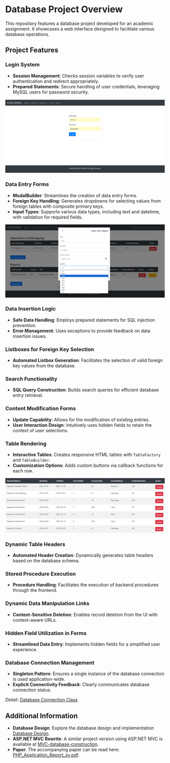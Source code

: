 # Database Project Overview

This repository features a database project developed for an academic assignment. It showcases a web interface designed to facilitate various database operations.

## Project Features

### Login System
- **Session Management**: Checks session variables to verify user authentication and redirect appropriately.
- **Prepared Statements**: Secure handling of user credentials, leveraging MySQL users for password security.

![Login Page](src/login_page.png "Screenshot of the login page")

### Data Entry Forms
- **ModalBuilder**: Streamlines the creation of data entry forms.
- **Foreign Key Handling**: Generates dropdowns for selecting values from foreign tables with composite primary keys.
- **Input Types**: Supports various data types, including text and datetime, with validation for required fields.

![ModalBuilder Screenshot](src/modalbuilder.png "Screenshot of ModalBuilder in action")

### Data Insertion Logic
- **Safe Data Handling**: Employs prepared statements for SQL injection prevention.
- **Error Management**: Uses exceptions to provide feedback on data insertion issues.

### Listboxes for Foreign Key Selection
- **Automated Listbox Generation**: Facilitates the selection of valid foreign key values from the database.

### Search Functionality
- **SQL Query Construction**: Builds search queries for efficient database entry retrieval.

### Content Modification Forms
- **Update Capability**: Allows for the modification of existing entries.
- **User Interaction Design**: Intuitively uses hidden fields to retain the context of user selections.

### Table Rendering
- **Interactive Tables**: Creates responsive HTML tables with `TableFactory` and `TableBuilder`.
- **Customization Options**: Adds custom buttons via callback functions for each row.

![Table Image](src/table.png "Image of interactive table")

### Dynamic Table Headers
- **Automated Header Creation**: Dynamically generates table headers based on the database schema.

### Stored Procedure Execution
- **Procedure Handling**: Facilitates the execution of backend procedures through the frontend.

### Dynamic Data Manipulation Links
- **Context-Sensitive Deletion**: Enables record deletion from the UI with context-aware URLs.

### Hidden Field Utilization in Forms
- **Streamlined Data Entry**: Implements hidden fields for a simplified user experience.

### Database Connection Management
- **Singleton Pattern**: Ensures a single instance of the database connection is used application-wide.
- **Explicit Connectivity Feedback**: Clearly communicates database connection status.

_Detail_: [Database Connection Class](db/dbconnection.php "View the database connection class")

## Additional Information

- **Database Design**: Explore the database design and implementation [Database Design](src/database.md).
- **ASP.NET MVC Rewrite**: A similar project version using ASP.NET MVC is available at [MVC-database-construction](https://github.com/LindholmLabs/MVC-databaskonstruktion).
- **Paper**: The accompanying paper can be read here: [PHP_Application_Report_sv.pdf](src/PHP_Applikation_rapport.pdf).